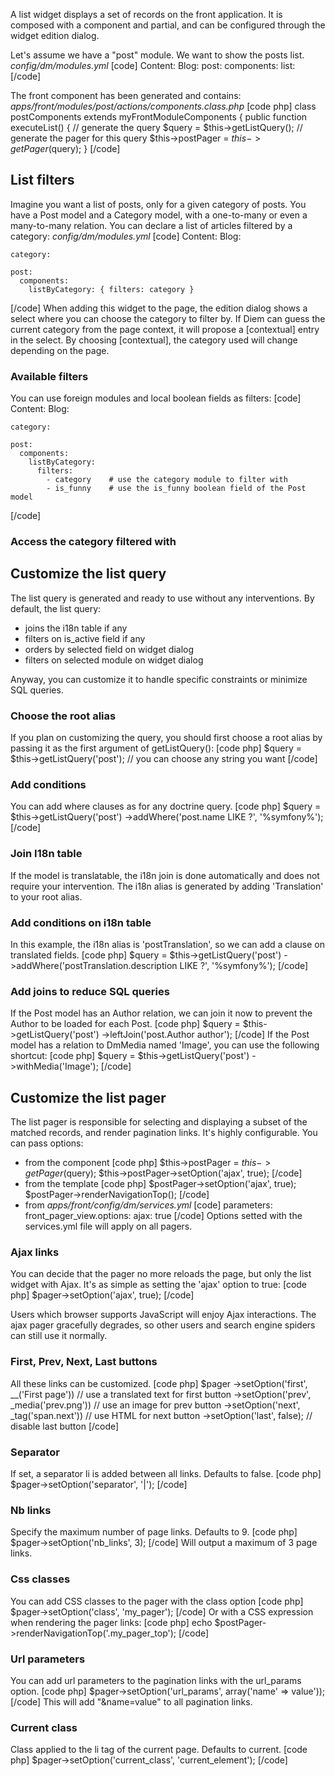 A list widget displays a set of records on the front application. It is composed with a component and partial, and can be configured through the widget edition dialog.

Let's assume we have a "post" module.
We want to show the posts list.
*config/dm/modules.yml*
[code]
Content:
  Blog:
    post:
      components:
        list:
[/code]

The front component has been generated and contains:
*apps/front/modules/post/actions/components.class.php*
[code php]
class postComponents extends myFrontModuleComponents
{
  public function executeList()
  {
    // generate the query
    $query = $this->getListQuery();
    // generate the pager for this query
    $this->postPager = $this->getPager($query);
  }
[/code]

## List filters
Imagine you want a list of posts, only for a given category of posts. You have a Post model and a Category model, with a one-to-many or even a many-to-many relation.
You can declare a list of articles filtered by a category:
*config/dm/modules.yml*
[code]
Content:
  Blog:

    category:

    post:
      components:
        listByCategory: { filters: category }
[/code]
When adding this widget to the page, the edition dialog shows a select where you can choose the category to filter by. If Diem can guess the current category from the page context, it will propose a [contextual] entry in the select. By choosing [contextual], the category used will change depending on the page.

### Available filters

You can use foreign modules and local boolean fields as filters:
[code]
Content:
  Blog:

    category:

    post:
      components:
        listByCategory:
          filters:
            - category    # use the category module to filter with
            - is_funny    # use the is_funny boolean field of the Post model
[/code]

### Access the category filtered with


## Customize the list query

The list query is generated and ready to use without any interventions.
By default, the list query:

- joins the i18n table if any
- filters on is_active field if any
- orders by selected field on widget dialog
- filters on selected module on widget dialog

Anyway, you can customize it to handle specific constraints or minimize SQL queries.

### Choose the root alias
If you plan on customizing the query, you should first choose a root alias by passing it as the first argument of getListQuery():
[code php]
$query = $this->getListQuery('post'); // you can choose any string you want
[/code]

### Add conditions
You can add where clauses as for any doctrine query.
[code php]
$query = $this->getListQuery('post')
->addWhere('post.name LIKE ?', '%symfony%');
[/code]

### Join I18n table
If the model is translatable, the i18n join is done automatically and does not require your intervention. The i18n alias is generated by adding 'Translation' to your root alias.

### Add conditions on i18n table
In this example, the i18n alias is 'postTranslation', so we can add a clause on translated fields.
[code php]
$query = $this->getListQuery('post')
->addWhere('postTranslation.description LIKE ?', '%symfony%');
[/code]

### Add joins to reduce SQL queries
If the Post model has an Author relation, we can join it now to prevent the Author to be loaded for each Post.
[code php]
$query = $this->getListQuery('post')
->leftJoin('post.Author author');
[/code]
If the Post model has a relation to DmMedia named 'Image', you can use the following shortcut:
[code php]
$query = $this->getListQuery('post')
->withMedia('Image');
[/code]

## Customize the list pager

The list pager is responsible for selecting and displaying a subset of the matched records, and render pagination links.
It's highly configurable. You can pass options:

- from the component
[code php]
$this->postPager = $this->getPager($query);
$this->postPager->setOption('ajax', true);
[/code]
- from the template
[code php]
$postPager->setOption('ajax', true);
$postPager->renderNavigationTop();
[/code]
- from *apps/front/config/dm/services.yml*
[code]
parameters:
  front_pager_view.options:
    ajax: true
[/code]
Options setted with the services.yml file will apply on all pagers.

### Ajax links
You can decide that the pager no more reloads the page, but only the list widget with Ajax.
It's as simple as setting the 'ajax' option to true:
[code php]
$pager->setOption('ajax', true);
[/code]

Users which browser supports JavaScript will enjoy Ajax interactions.
The ajax pager gracefully degrades, so other users and search engine spiders can still use it normally.

### First, Prev, Next, Last buttons
All these links can be customized.
[code php]
$pager
->setOption('first', __('First page'))  // use a translated text for first button
->setOption('prev', _media('prev.png')) // use an image for prev button
->setOption('next', _tag('span.next'))     // use HTML for next button
->setOption('last', false);             // disable last button
[/code]

### Separator
If set, a separator li is added between all links. Defaults to false.
[code php]
$pager->setOption('separator', '|');
[/code]

### Nb links
Specify the maximum number of page links. Defaults to 9.
[code php]
$pager->setOption('nb_links', 3);
[/code]
Will output a maximum of 3 page links.

### Css classes
You can add CSS classes to the pager with the class option
[code php]
$pager->setOption('class', 'my_pager');
[/code]
Or with a CSS expression when rendering the pager links:
[code php]
echo $postPager->renderNavigationTop('.my_pager_top');
[/code]

### Url parameters
You can add url parameters to the pagination links with the url_params option.
[code php]
$pager->setOption('url_params', array('name' => value'));
[/code]
This will add "&name=value" to all pagination links.

### Current class
Class applied to the li tag of the current page. Defaults to current.
[code php]
$pager->setOption('current_class', 'current_element');
[/code]